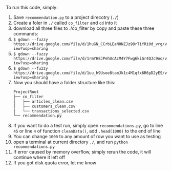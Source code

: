 To run this code, simply: 
1. Save `recommendation.py` to a project direcotry (`./`) 
2. Create a foler in `./` called `co_filter` and `cd` into it
3. download all three files to ./co_filter by copy and paste these three commands:
  1. `$ gdown --fuzzy https://drive.google.com/file/d/1huGN_CCrbLEaN0NZJz98rTiYRi0d_vrg/view?usp=sharing`
  2. `$ gdown --fuzzy https://drive.google.com/file/d/1rmYH8JPehUcAcM4Y7Fwg6kiGr4QJc9oo/view?usp=sharing`
  3. `$ gdown --fuzzy https://drive.google.com/file/d/1uu_h9Usoe8tamJk1c4M1qfx6R6pD2yES/view?usp=sharing`
4. Now you should have a folder structure like this:
    ```bash
    ProjectRoot
    ├── co_filter
    │   ├── articles_clean.csv
    │   ├── customers_clean.csv
    │   └── transactions_selected.csv
    └── recommendation.py
    ```
7. If you want to do a test run, simply open `recommendations.py`, go to line `45` or line `4` of function `cleanData()`, add `.head(1000)` to the end of line
8. You can change `1000` to any amount of row you want to use as testing
9. open a terminal at current directory `./`, and run `python recommendations.py`
10. If error caused by memory overflow, simply rerun the code, it will continue where it left off
11. If you got disk quota error, let me know
